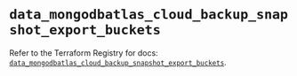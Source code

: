 # `data_mongodbatlas_cloud_backup_snapshot_export_buckets`

Refer to the Terraform Registry for docs: [`data_mongodbatlas_cloud_backup_snapshot_export_buckets`](https://registry.terraform.io/providers/mongodb/mongodbatlas/1.15.1/docs/data-sources/cloud_backup_snapshot_export_buckets).
